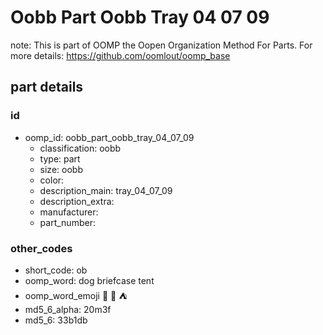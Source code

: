 # Oobb Part Oobb Tray 04 07 09  

note: This is part of OOMP the Oopen Organization Method For Parts. For more details: https://github.com/oomlout/oomp_base

##  part details





### id
* oomp_id: oobb_part_oobb_tray_04_07_09
  * classification: oobb
  * type: part
  * size: oobb
  * color: 
  * description_main: tray_04_07_09
  * description_extra: 
  * manufacturer: 
  * part_number: 

### other_codes
* short_code: ob
* oomp_word: dog briefcase tent
* oomp_word_emoji :dog: :briefcase: :tent:
* md5_6_alpha: 20m3f
* md5_6: 33b1db